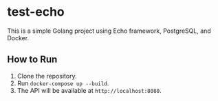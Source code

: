 # test-echo

This is a simple Golang project using Echo framework, PostgreSQL, and Docker.

## How to Run

1. Clone the repository.
2. Run `docker-compose up --build`.
3. The API will be available at `http://localhost:8080`.